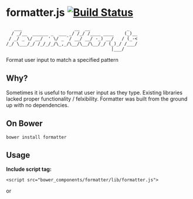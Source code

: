 formatter.js [![Build Status](https://travis-ci.org/firstopinion/formatter.js.png)](https://travis-ci.org/firstopinion/formatter.js)
============

       ___                    __  __              _   
      / _/__  ______ _  ___ _/ /_/ /____ ____    (_)__
     / _/ _ \/ __/  ' \/ _ `/ __/ __/ -_) __/   / (_-<
    /_/ \___/_/ /_/_/_/\_,_/\__/\__/\__/_/ (_)_/ /___/
                                            |___/     
                                            
Format user input to match a specified pattern



Why?
----

Sometimes it is useful to format user input as they type. Existing libraries lacked proper functionality / felxibility. Formatter was built from the ground up with no dependencies.



On Bower
--------

    bower install formatter



Usage
-----

**Include script tag:**

    <script src="bower_components/formatter/lib/formatter.js">

or

  <script src="bower_components/formatter/lib/formatter.min.js"> 
    

### new Formatter(el, opts)

    new Formatter(document.getElementById('credit-input'), {
        'pattern': '{{999}}-{{999}}-{{999}}-{{9999}}'
        'persistent': true
    });

* **el** (required): Input element to manipulate
* **opts** (required): An object holding instance specific options.
  * **pattern** (required): String representing the pattern of your formatted input. User input areas begin with `{{` and end with `}}`. For example, a phone number may be represented: `({{999}}) {{999}}-{{999}}`


Examples / Demos
----------------

**Credit Card**: 4242-4242-4242-4242

    new Formatter(document.getElementById('credit-input'), {
        'str': '{{XXXX}}-{{XXXX}}-{{XXXX}}-{{XXXX}}'
    });

[view demo](http://firstopinion.github.io/formatter.js/demos.html#credit)

**Phone Number**: (802) 415-3411

    new Formatter(document.getElementById('phone-input'), {
        'str': '({{XXX}}) {{XXX}}-{{XXXX}}'
    });

[view demo](http://firstopinion.github.io/formatter.js/demos.html#phone)



Tests
-----

Install Dependencies:
    
    npm install

Run Tests:
    
    npm test



Todos
-----

* Selenium Tests (browserstack or saucelabs)
* Add repeat opt
* Add persistent opt



Known Issues
------------

* Paste event doesnt trigger format
* Cmd + key (not currently allowed)



License
-------

The MIT License (MIT) Copyright (c) 2013 First Opinion

Permission is hereby granted, free of charge, to any person obtaining a copy of this software and associated documentation files (the "Software"), to deal in the Software without restriction, including without limitation the rights to use, copy, modify, merge, publish, distribute, sublicense, and/or sell copies of the Software, and to permit persons to whom the Software is furnished to do so, subject to the following conditions:

The above copyright notice and this permission notice shall be included in all copies or substantial portions of the Software.

THE SOFTWARE IS PROVIDED "AS IS", WITHOUT WARRANTY OF ANY KIND, EXPRESS OR IMPLIED, INCLUDING BUT NOT LIMITED TO THE WARRANTIES OF MERCHANTABILITY, FITNESS FOR A PARTICULAR PURPOSE AND NONINFRINGEMENT. IN NO EVENT SHALL THE AUTHORS OR COPYRIGHT HOLDERS BE LIABLE FOR ANY CLAIM, DAMAGES OR OTHER LIABILITY, WHETHER IN AN ACTION OF CONTRACT, TORT OR OTHERWISE, ARISING FROM, OUT OF OR IN CONNECTION WITH THE SOFTWARE OR THE USE OR OTHER DEALINGS IN THE SOFTWARE.